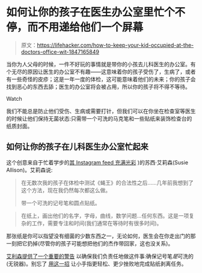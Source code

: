 # 如何让你的孩子在医生办公室里忙个不停，而不用递给他们一个屏幕

> 原文：<https://lifehacker.com/how-to-keep-your-kid-occupied-at-the-doctors-office-wit-1847165849>

当你为人父母的时候，一件不好玩的事情就是带你的小孩去儿科医生的办公室。有个无尽的原因让医生的办公室不有趣——这意味着你的孩子受伤了，生病了，或者有一些奇怪的皮疹；这是一年一度的体检，这可能意味着他们的未来；你的孩子会找到恶心的东西去舔；医生的办公室将会被占用，所以你的孩子将不得不等待。

Watch

我们不能总是防止他们受伤、生病或需要打针，但我们可以在你坐在检查室等医生的时候让他们保持无菌状态:只需带一个可洗的马克笔和一些贴纸来装饰检查台的纸质封面。

## 如何让你的孩子在儿科医生办公室忙起来

这个创意来自于忙着学步的[](https://www.instagram.com/p/CQOii8ql5Ky/)[其 Instagram feed 充满光彩](https://www.instagram.com/busytoddler/) )的苏西·艾莉森(Susie Allison)。艾莉森说:

> 在无数次我的孩子在体检中测试《蝇王》的合法性之后……几年前我想到了这个方法，现在我仍然每次都这么做。
> 
> 带一个可洗的记号笔和圆点贴纸。

> 在纸上，画出他们的名字，字母，曲线，数学问题…任何东西。这是一项复杂的工作，需要专注和时间(我们通常在等待时有很多时间)。

那张纸是你可以指望没有细菌的少数东西之一，无论如何，医生会在你走出门的那一刻把它扔掉(尽管你的孩子可能想把他们的杰作带回家，这也没关系)。

[艾利森提供了一个重要的警告](https://www.instagram.com/p/CQOii8ql5Ky/) 以确保我们负责任地做这件事:确保记号笔*是*可洗的(无锐器)。别忘了 [用这一招](https://lifehacker.com/the-easiest-way-for-kids-to-peel-stickers-1846278857) 让小手指更轻松、更少挫败地完成贴纸剥离任务。